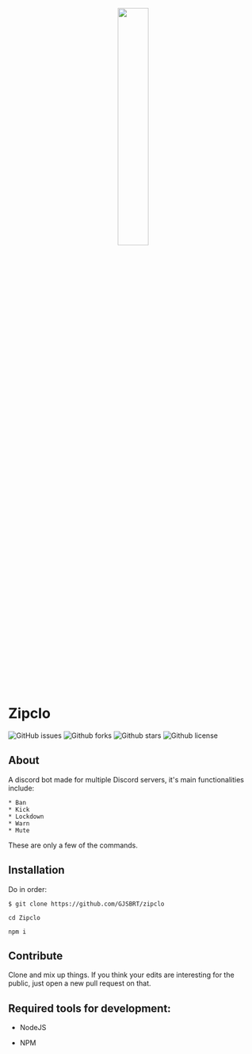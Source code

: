 <p align="center">
<img width="35%" src="https://cdn.discordapp.com/attachments/763476535717789697/803016027301478440/ZIPCLO_logo.png">
<br>
  
# Zipclo

![GitHub issues](https://img.shields.io/github/issues/GJSBRT/Zipclo)
![Github forks](https://img.shields.io/github/forks/GJSBRT/Zipclo)
![Github stars](https://img.shields.io/github/stars/GJSBRT/Zipclo)
![Github license](https://img.shields.io/github/license/GJSBRT/Zipclo)

## About

A discord bot made for multiple Discord servers, it's main functionalities include:
```
* Ban
* Kick
* Lockdown
* Warn
* Mute
```
These are only a few of the commands.

## Installation

Do in order:

`$ git clone https://github.com/GJSBRT/zipclo`

`cd Zipclo`

`npm i`

## Contribute

Clone and mix up things. If you think your edits are interesting for the public, just open a new pull request on that.

## Required tools for development:

* NodeJS

* NPM
